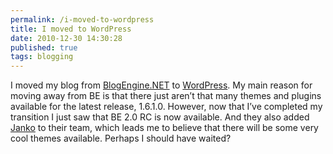 ```yaml
---
permalink: /i-moved-to-wordpress
title: I moved to WordPress
date: 2010-12-30 14:30:28
published: true
tags: blogging
---
```



I moved my blog from [BlogEngine.NET](http://www.dotnetblogengine.net/) to [WordPress](http://wordpress.org/). My main reason for moving away from BE is that there just aren’t that many themes and plugins available for the latest release, 1.6.1.0. However, now that I’ve completed my transition I just saw that BE 2.0 RC is now available. And they also added [Janko](http://www.jankoatwarpspeed.com/) to their team, which leads me to believe that there will be some very cool themes available. Perhaps I should have waited?


